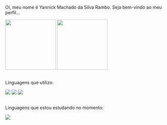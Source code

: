 Oi, meu nome é Yannick Machado da Silva Rambo. Seja bem-vindo ao meu perfil...

<div style="display: inline_block">  
  <img height="160px" src="https://github-readme-stats.vercel.app/api?username=YannickRambo&show_icons=true&count_private=true&hide_border=false&title_color=8b008b&icon_color=8b008b&text_color=c9d1d9&bg_color=0d1117"/> 
  <img height="160px" src="https://github-readme-stats.vercel.app/api/top-langs/?username=YannickRambo&layout=compact&hide_border=false&title_color=8b008b&text_color=c9d1d9&bg_color=0d1117" />
</div>

##

Linguagens que utilizo:
<div style="display: inline_block">
<img src="https://img.shields.io/badge/Java-ED8B00?style=for-the-badge&logo=java&logoColor=white">
<img src="https://img.shields.io/badge/HTML5-E34F26?style=for-the-badge&logo=html5&logoColor=white">
<img src="https://img.shields.io/badge/CSS3-1572B6?style=for-the-badge&logo=css3&logoColor=white">
</div>

##

Linguagens que estou estudando no momento:

<img src="https://img.shields.io/badge/MySQL-00000F?style=for-the-badge&logo=mysql&logoColor=white">
           









